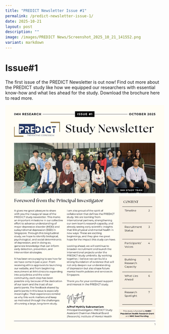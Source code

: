 ```yaml
---
title: "PREDICT Newsletter Issue #1"
permalink: /predict-newsletter-issue-1/
date: 2025-10-21
layout: post
description: ""
image: /images/PREDICT News/Screenshot_2025_10_21_141552.png
variant: markdown
---
```

<h1> Issue#1 </h1>
The first issue of the PREDICT Newsletter is out now! Find out more about the PREDICT study like how we equipped our researchers with essential know-how and what lies ahead for the study. Download the brochure here to read more.

![](/images/PREDICT%20News/Newsletter1.jpg)